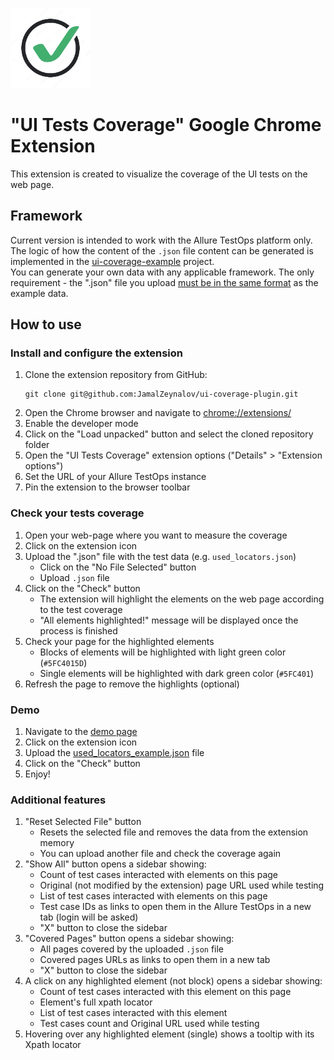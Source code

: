 <img src="icons/icon128.png" alt="extension-icon" style="padding-top: 30px">

# "UI Tests Coverage" Google Chrome Extension

This extension is created to visualize the coverage of the UI tests on the web page.

## Framework

Current version is intended to work with the Allure TestOps platform only.<br>
The logic of how the content of the `.json` file content can be generated is implemented in the
[ui-coverage-example](https://github.com/JamalZeynalov/ui-coverage-example) project.<br>
You can generate your own data with any applicable framework.
The only requirement - the ".json" file you upload <u>must be in the same format</u> as the example data.

## How to use

### Install and configure the extension

1. Clone the extension repository from GitHub:<br>
    ```shell
    git clone git@github.com:JamalZeynalov/ui-coverage-plugin.git
    ```
2. Open the Chrome browser and navigate to [chrome://extensions/](chrome://extensions/)
3. Enable the developer mode
4. Click on the "Load unpacked" button and select the cloned repository folder
5. Open the "UI Tests Coverage" extension options ("Details" > "Extension options")
6. Set the URL of your Allure TestOps instance
7. Pin the extension to the browser toolbar

### Check your tests coverage

1. Open your web-page where you want to measure the coverage
2. Click on the extension icon
3. Upload the ".json" file with the test data (e.g. `used_locators.json`)
   - Click on the "No File Selected" button
   - Upload `.json` file
4. Click on the "Check" button
    - The extension will highlight the elements on the web page according to the test coverage
    - "All elements highlighted!" message will be displayed once the process is finished
5. Check your page for the highlighted elements
   - Blocks of elements will be highlighted with light green color (`#5FC4015D`)
   - Single elements will be highlighted with dark green color (`#5FC401`)
6. Refresh the page to remove the highlights (optional)

### Demo
1. Navigate to the [demo page](https://ultimateqa.com/fake-landing-page)
2. Click on the extension icon
3. Upload the [used_locators_example.json](examples%2Fused_locators_example.json) file
4. Click on the "Check" button
5. Enjoy!

### Additional features
1. "Reset Selected File" button
    - Resets the selected file and removes the data from the extension memory
    - You can upload another file and check the coverage again
2. "Show All" button opens a sidebar showing:
   - Count of test cases interacted with elements on this page 
   - Original (not modified by the extension) page URL used while testing
   - List of test cases interacted with elements on this page
   - Test case IDs as links to open them in the Allure TestOps in a new tab (login will be asked)
   - "X" button to close the sidebar
3. "Covered Pages" button opens a sidebar showing:
   - All pages covered by the uploaded `.json` file
   - Covered pages URLs as links to open them in a new tab
   - "X" button to close the sidebar
4. A click on any highlighted element (not block) opens a sidebar showing:
   - Count of test cases interacted with this element on this page
   - Element's full xpath locator
   - List of test cases interacted with this element
   - Test cases count and Original URL used while testing
5. Hovering over any highlighted element (single) shows a tooltip with its Xpath locator